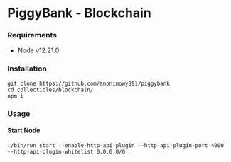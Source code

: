 # PiggyBank - Blockchain

### Requirements

- Node v12.21.0

### Installation

```
git clone https://github.com/anonimowy891/piggybank
cd collectibles/blockchain/
npm i
```

### Usage

#### Start Node

```
./bin/run start --enable-http-api-plugin --http-api-plugin-port 4000  --http-api-plugin-whitelist 0.0.0.0/0
```


